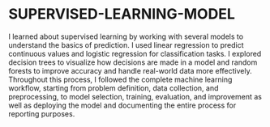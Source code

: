 # SUPERVISED-LEARNING-MODEL
I learned about supervised learning by working with several models to understand the basics of prediction. I used linear regression to predict continuous values and logistic regression for classification tasks. I explored decision trees to visualize how decisions are made in a model and random forests to improve accuracy and handle real-world data more effectively. Throughout this process, I followed the complete machine learning workflow, starting from problem definition, data collection, and preprocessing, to model selection, training, evaluation, and improvement as well as deploying the model and documenting the entire process for reporting purposes.
